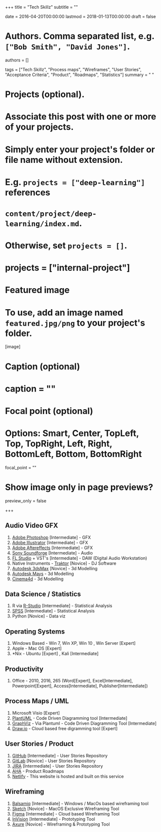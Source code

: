 +++
title = "Tech Skillz"
subtitle = ""

date = 2016-04-20T00:00:00
lastmod = 2018-01-13T00:00:00
draft = false

# Authors. Comma separated list, e.g. `["Bob Smith", "David Jones"]`.
authors = []

tags = ["Tech Skillz", "Process maps", "Wireframes", "User Stories", "Acceptance Criteria", "Product", "Roadmaps", "Statistics"]
summary = " "

# Projects (optional).
#   Associate this post with one or more of your projects.
#   Simply enter your project's folder or file name without extension.
#   E.g. `projects = ["deep-learning"]` references 
#   `content/project/deep-learning/index.md`.
#   Otherwise, set `projects = []`.
# projects = ["internal-project"]

# Featured image
# To use, add an image named `featured.jpg/png` to your project's folder. 
[image]
  # Caption (optional)
  # caption = ""

  # Focal point (optional)
  # Options: Smart, Center, TopLeft, Top, TopRight, Left, Right, BottomLeft, Bottom, BottomRight
  focal_point = ""

  # Show image only in page previews?
  preview_only = false

+++

## Audio Video GFX

1. [Adobe Photoshop](https://www.adobe.com/in/products/photoshop.html) [Intermediate] - GFX
2. [Adobe Illustrator](https://www.adobe.com/in/products/illustrator.html) [Intermediate] - GFX
3. [Adobe Aftereffects](https://www.adobe.com/in/products/aftereffects.html) [Intermediate] -  GFX
4. [Sony Soundforge](https://www.magix.com/in/music/sound-forge/) [Intermediate] - Audio
5. [FL Studio](https://www.image-line.com/flstudio/) + VST's [Intermediate] - DAW (Digital Audio Workstation)
6. Native Instruments - [Traktor](https://www.native-instruments.com/en/products/traktor/dj-software/traktor-pro-3/) [Novice] - DJ Software
7. [Autodesk 3dsMax](https://www.autodesk.in/products/3ds-max/overview) [Novice] - 3d Modelling 
8. [Autodesk Mays](https://www.autodesk.in/products/maya/overview) - 3d Modelling
9. [Cinema4d](https://www.maxon.net/en/) - 3d Modelling

## Data Science / Statistics 

1. R via [R-Studio](https://www.rstudio.com/) [Intermediate] - Statistical Analysis 
2. [SPSS](https://www.ibm.com/analytics/spss-statistics-software) [Intermediate] - Statistical Analysis 
3. Python [Novice] - Data viz

## Operating Systems 

1. Windows Based - Win 7, Win XP, Win 10 , Win Server [Expert]
2. Apple - Mac OS [Expert]
3. *Nix - Ubuntu [Expert] , Kali [Intermediate] 

## Productivity 

1. Office - 2010, 2016, 265 (Word[Expert], Excel[Intermediate], Powerpoint[Expert], Access[Intermediate], Publisher[Intermediate])

## Process Maps / UML

1. Microsoft Visio [Expert]
2. [PlantUML](http://plantuml.com/) - Code Driven Diagramming tool [Intermediate]
3. [GraphViz](http://www.graphviz.org/) - Via Plantuml - Code Driven Diagramming Tool [Intermediate]
4. [Draw.io](https://www.draw.io/) - Cloud based free digramming tool [Expert]

## User Stories / Product 

1. [GitHub](https://github.com/) [Intermediate] - User Stories Repository
2. [GitLab](https://about.gitlab.com/) [Novice] - User Stories Repository
3. [JIRA](https://www.atlassian.com/software/jira) [Intermediate] - User Stories Repository
4. [AHA](https://www.aha.io/) - Product Roadmaps 
5. [Netlify](https://www.netlify.com/) - This website is hosted and built on this service

## Wireframing 

1. [Balsamiq](https://balsamiq.com/) [Intermediate] - Windows / MacOs based wireframing tool
2. [Sketch](https://www.sketchapp.com/) [Novice] - MacOS Exclusive Wireframing Tool
3. [Figma](https://www.figma.com/) [Intermediate] - Cloud based Wireframing Tool
4. [InVision](https://www.invisionapp.com/) [Intermediate] - Prototyping Tool
5. [Axure](https://www.axure.com/) [Novice] - Wireframing & Prototyping Tool 





